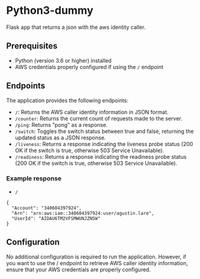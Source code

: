 # Python3-dummy

Flask app that returns a json with the aws identity caller.

## Prerequisites

- Python (version 3.6 or higher) installed
- AWS credentials properly configured if using the `/` endpoint

## Endpoints

The application provides the following endpoints:

- `/`: Returns the AWS caller identity information in JSON format.
- `/counter`: Returns the current count of requests made to the server.
- `/ping`: Returns "pong" as a response.
- `/switch`: Toggles the switch status between true and false, returning the updated status as a JSON response.
- `/liveness`: Returns a response indicating the liveness probe status (200 OK if the switch is true, otherwise 503 Service Unavailable).
- `/readiness`: Returns a response indicating the readiness probe status (200 OK if the switch is true, otherwise 503 Service Unavailable).

### Example response

- `/`
```=json
{
  "Account": "340604397924",
  "Arn": "arn:aws:iam::340604397924:user/agustin.lare",
  "UserId": "AIDAU6TM2VFSMWUNJZN5W"
}
```

## Configuration

No additional configuration is required to run the application. However, if you want to use the / endpoint to retrieve AWS caller identity information, ensure that your AWS credentials are properly configured.